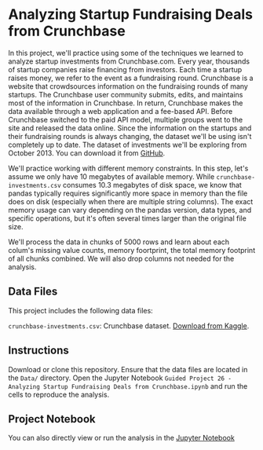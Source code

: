 # Analyzing Startup Fundraising Deals from Crunchbase

In this project, we'll practice using some of the techniques we learned to analyze startup investments from Crunchbase.com.
Every year, thousands of startup companies raise financing from investors. Each time a startup raises money, we refer to the event as a fundraising round. Crunchbase is a website that crowdsources information on the fundraising rounds of many startups. The Crunchbase user community submits, edits, and maintains most of the information in Crunchbase.
In return, Crunchbase makes the data available through a web application and a fee-based API. Before Crunchbase switched to the paid API model, multiple groups went to the site and released the data online. Since the information on the startups and their fundraising rounds is always changing, the dataset we'll be using isn't completely up to date.
The dataset of investments we'll be exploring from October 2013. You can download it from [GitHub](https://github.com/datahoarder/crunchbase-october-2013/blob/master/crunchbase-investments.csv).

We'll practice working with different memory constraints. In this step, let's assume we only have 10 megabytes of available memory. While `crunchbase-investments.csv` consumes 10.3 megabytes of disk space, we know that pandas typically requires significantly more space in memory than the file does on disk (especially when there are multiple string columns). The exact memory usage can vary depending on the pandas version, data types, and specific operations, but it's often several times larger than the original file size.

We'll process the data in chunks of 5000 rows and learn about each colum's missing value counts, memory foortprint, the total memory footprint of all chunks combined. We will also drop columns not needed for the analysis.

## Data Files

This project includes the following data files:

`crunchbase-investments.csv`: Crunchbase dataset. [Download from Kaggle](https://github.com/datahoarder/crunchbase-october-2013/blob/master/crunchbase-investments.csv). 

## Instructions

Download or clone this repository.
Ensure that the data files are located in the `Data/` directory.
Open the Jupyter Notebook `Guided Project 26 -Analyzing Startup Fundraising Deals from Crunchbase.ipynb` and run the cells to reproduce the analysis.

## Project Notebook

You can also directly view or run the analysis in the [Jupyter Notebook](https://github.com/timmueller0/data_projects_misc/blob/main/projects/guided_project_25_optimizing_dataframes_and_processing_in_chunks/Guided_project_25%20-%20Optimizing%20DataFrames%20and%20Processing%20in%20Chunks.ipynb)

